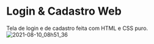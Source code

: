# Login & Cadastro Web
 Tela de login e de cadastro feita com HTML e CSS puro.
![2021-08-10_08h51_36](https://user-images.githubusercontent.com/58119793/128862270-a48a6a02-12ec-41ea-8f16-84bc5d0df8b9.png)
